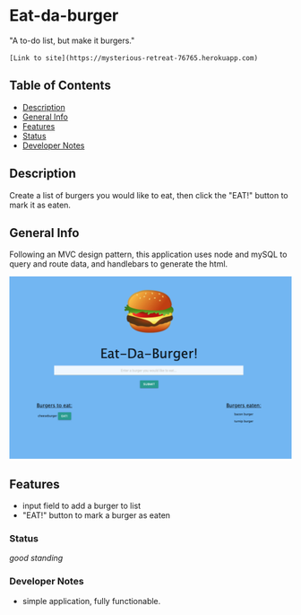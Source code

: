# Eat-da-burger
"A to-do list, but make it burgers."  
```
[Link to site](https://mysterious-retreat-76765.herokuapp.com) 
```

## Table of Contents
* [Description](#Description)
* [General Info](#General-Info)
* [Features](#Features)
* [Status](#Status)
* [Developer Notes](#Developer-Notes)

## Description 
Create a list of burgers you would like to eat, then click the "EAT!" button to mark it as eaten.

## General Info 
Following an MVC design pattern, this application uses node and mySQL to query and route data, and handlebars to generate the html.


![Img of deployed app](/public/images/img.png)

## Features
* input field to add a burger to list
* "EAT!" button to mark a burger as eaten

### Status
_good standing_

### Developer Notes
- simple application, fully functionable. 


